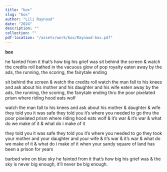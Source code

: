 ```yaml
---
title: "box"
slug: "box"
author: "Lili Raynaud"
date: "2024"
description: ""
collection: ""
pdf-location: "/assets/work/box/Raynaud-box.pdf"
---
```


**box**

he fainted from it that’s how big his grief was
sit behind the screen & watch the credits roll
bathed in the vacuous glow of pop royalty
eaten away by the ads, the running, the scoring, the fairytale ending

sit behind the screen & watch the credits roll
watch the man fall to his knees and ask about his mother and his daughter and his wife
eaten away by the ads, the running, the scoring, the fairytale ending
thru the poor pixelated prism where riding hood eats wolf

watch the man fall to his knees and ask about his mother & daughter & wife
they told you it was safe they told you it’s where you needed to go
thru the poor pixelated prism where riding hood eats wolf
& it’s war & it’s war & what do we make of it & what do i make of it

they told you it was safe they told you it’s where you needed to go
they took your mother and your daughter and your wife
& it’s war & it’s war & what do we make of it & what do i make of it
when your sandy square of land has been a prison for years

barbed wire on blue sky
he fainted from it that’s how big his grief was
& the sky is never big enough, it’ll never be big enough.
